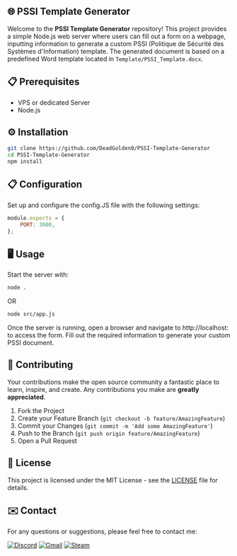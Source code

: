 ## 🌐 PSSI Template Generator

Welcome to the **PSSI Template Generator** repository! This project provides a simple Node.js web server where users can fill out a form on a webpage, inputting information to generate a custom PSSI (Politique de Sécurité des Systèmes d'Information) template. The generated document is based on a predefined Word template located in `Template/PSSI_Template.docx`.

## 📋 Prerequisites

- VPS or dedicated Server
- Node.js

## ⚙️ Installation

```bash
git clone https://github.com/DeadGolden0/PSSI-Template-Generator
cd PSSI-Template-Generator
npm install
```

## 📋 Configuration

Set up and configure the config.JS file with the following settings:

```js
module.exports = {
    PORT: 3000,
};
```

## 🖥️ Usage

Start the server with:

```bash
node .
```

OR

```bash
node src/app.js
```

Once the server is running, open a browser and navigate to http://localhost:<PORT> to access the form. Fill out the required information to generate your custom PSSI document.

## 🤝 Contributing

Your contributions make the open source community a fantastic place to learn, inspire, and create. Any contributions you make are **greatly appreciated**.

1. Fork the Project
2. Create your Feature Branch (`git checkout -b feature/AmazingFeature`)
3. Commit your Changes (`git commit -m 'Add some AmazingFeature'`)
4. Push to the Branch (`git push origin feature/AmazingFeature`)
5. Open a Pull Request

## 📝 License

This project is licensed under the MIT License - see the [LICENSE](LICENSE) file for details.

## ✉️ Contact

For any questions or suggestions, please feel free to contact me:

[![Discord](https://img.shields.io/badge/Discord-%235865F2.svg?style=for-the-badge&logo=discord&logoColor=white)](https://discord.gg/w92W7XR9Yg)
[![Gmail](https://img.shields.io/badge/Gmail-D14836?style=for-the-badge&logo=gmail&logoColor=white)](mailto:deadgolden9122@gmail.com)
[![Steam](https://img.shields.io/badge/steam-%23000000.svg?style=for-the-badge&logo=steam&logoColor=white)](https://steamcommunity.com/id/DeAdGoLdEn/)